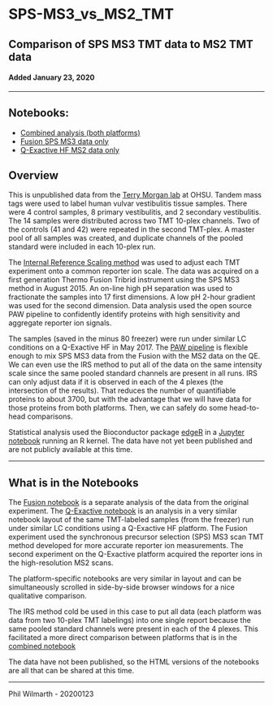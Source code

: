 # SPS-MS3_vs_MS2_TMT

## Comparison of SPS MS3 TMT data to MS2 TMT data

#### Added January 23, 2020

---

## Notebooks:

- [Combined analysis (both platforms)](https://pwilmart.github.io/TMT_analysis_examples/MORG-75_combined.html)
- [Fusion SPS MS3 data only](https://pwilmart.github.io/TMT_analysis_examples/MORG-75_Fusion.html)
- [Q-Exactive HF MS2 data only](https://pwilmart.github.io/TMT_analysis_examples/MORG-75_QE.html)

## Overview
This is unpublished data from the [Terry Morgan lab](https://www.ohsu.edu/school-of-medicine/pathology/morgan-research-laboratory) at OHSU. Tandem mass tags were used to label human vulvar vestibulitis tissue samples. There were 4 control samples, 8 primary vestibulitis, and 2 secondary vestibulitis. The 14 samples were distributed across two TMT 10-plex channels. Two of the controls (41 and 42) were repeated in the second TMT-plex. A master pool of all samples was created, and duplicate channels of the pooled standard were included in each 10-plex run.

The [Internal Reference Scaling method](https://github.com/pwilmart/IRS_validation) was used to adjust each TMT experiment onto a common reporter ion scale. The data was acquired on a first generation Thermo Fusion Tribrid instrument using the SPS MS3 method in August 2015. An on-line high pH separation was used to fractionate the samples into 17 first dimensions. A low pH 2-hour gradient was used for the second dimension. Data analysis used the open source PAW pipeline to confidently identify proteins with high sensitivity and aggregate reporter ion signals.

The samples (saved in the minus 80 freezer) were run under similar LC conditions on a Q-Exactive HF in May 2017. The [PAW pipeline](https://github.com/pwilmart/PAW_pipeline) is flexible enough to mix SPS MS3 data from the Fusion with the MS2 data on the QE. We can even use the IRS method to put all of the data on the same intensity scale since the same pooled standard channels are present in all runs. IRS can only adjust data if it is observed in each of the 4 plexes (the intersection of the results). That reduces the number of quantifiable proteins to about 3700, but with the advantage that we will have data for those proteins from both platforms. Then, we can safely do some head-to-head comparisons.

Statistical analysis used the Bioconductor package [edgeR](https://bioconductor.org/packages/release/bioc/html/edgeR.html) in a [Jupyter notebook](https://jupyter.org) running an R kernel. The data have not yet been published and are not publicly available at this time.

---

## What is in the Notebooks

The [Fusion notebook](https://pwilmart.github.io/TMT_analysis_examples/MORG-75_Fusion.html) is a separate analysis of the data from the original experiment. The [Q-Exactive notebook](https://pwilmart.github.io/TMT_analysis_examples/MORG-75_QE.html) is an analysis in a very similar notebook layout of the same TMT-labeled samples (from the freezer) run under similar LC conditions using a Q-Exactive HF platform. The Fusion experiment used the synchronous precursor selection (SPS) MS3 scan TMT method developed for more accurate reporter ion measurements. The second experiment on the Q-Exactive platform acquired the reporter ions in the high-resolution MS2 scans.

The platform-specific notebooks are very similar in layout and can be simultaneously scrolled in side-by-side browser windows for a nice qualitative comparison.

The IRS method cold be used in this case to put all data (each platform was data from two 10-plex TMT labelings) into one single report because the same pooled standard channels were present in each of the 4 plexes. This facilitated a more direct comparison between platforms that is in the [combined notebook](https://pwilmart.github.io/TMT_analysis_examples/MORG-75_combined.html)

The data have not been published, so the HTML versions of the notebooks are all that can be shared at this time.

---

Phil Wilmarth - 20200123
